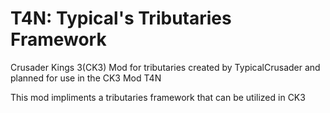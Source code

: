 # T4N: Typical's Tributaries Framework

Crusader Kings 3(CK3) Mod for tributaries created by TypicalCrusader and planned for use in the CK3 Mod T4N

This mod impliments a tributaries framework that can be utilized in CK3
